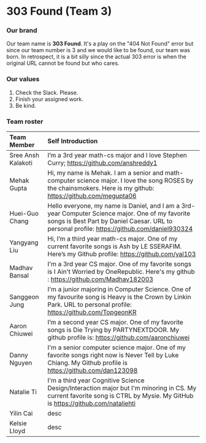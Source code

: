 # 303 Found (Team 3)

### Our brand
Our team name is **303 Found**. It's a play on the "404 Not Found" error but since our team number is 3 and we would like to be found, our team was born. In retrospect, it is a bit silly since the actual 303 error is when the original URL cannot be found but who cares. 

### Our values
1. Check the Slack. Please.
2. Finish your assigned work. 
3. Be kind. 

### Team roster
| Team Member| Self Introduction |
| :---------------- | :------- | 
| Sree Ansh Kalakoti        |   I’m a 3rd year math-cs major and I love Stephen Curry; https://github.com/anshreddy1| 
| Mehak Gupta           |   Hi, my name is Mehak. I am a senior and math-computer science major. I love the song ROSES by the chainsmokers. Here is my github: https://github.com/megupta06   | 
| Huei-Guo Chang    |  Hello everyone, my name is Daniel, and I am a 3rd-year Computer Science major. One of my favorite songs is Best Part by Daniel Caesar. URL to personal profile: https://github.com/daniel930324| 
| Yangyang Liu |   Hi, I’m a third year math-cs major. One of my current favorite songs is Ash by LE SSERAFIM. Here’s my Github profile: https://github.com/yal103| 
| Madhav Bansal |   I'm a 3rd year CS major. One of my favorite songs is I Ain't Worried by OneRepublic. Here's my github : https://github.com/Madhav182003| 
| Sanggeon Jung |   I'm a junior majoring in Computer Science. One of my favourite song is Heavy is the Crown by Linkin Park. URL to personal profile: https://github.com/TopgeonKR   | 
| Aaron Chiuwei |  I’m a second year CS major. One of my favorite songs is Die Trying by PARTYNEXTDOOR. My github profile is: https://github.com/aaronchiuwei   | 
| Danny Nguyen |  I'm a senior computer science major. One of my favorite songs right now is Never Tell by Luke Chiang. My Github profile is https://github.com/dan123098   | 
| Natalie Ti |  I'm a third year Cognitive Science Design/Interaction major but I'm minoring in CS. My current favorite song is CTRL by Mysie. My GitHub is https://github.com/nataliehti  | 
| Yilin Cai |  desc   | 
| Kelsie Lloyd |  desc   | 